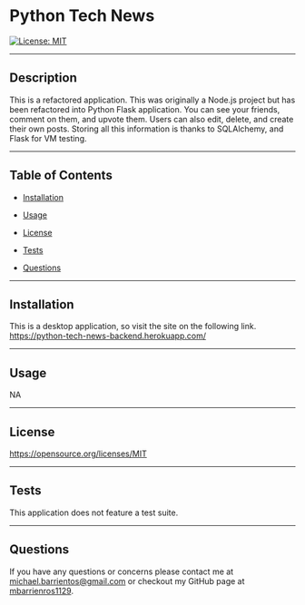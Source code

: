 # Python Tech News

[![License: MIT](https://img.shields.io/badge/License-MIT-yellow.svg)](https://opensource.org/licenses/MIT)

---
## Description

This is a refactored application. This was originally a Node.js project but has been refactored into Python Flask application. You can see your friends, comment on them, and upvote them. Users can also edit, delete, and create their own posts. Storing all this information is thanks to SQLAlchemy, and Flask for VM testing.    

---
## Table of Contents

- [Installation](##Installation)

- [Usage](##Usage)

- [License](##License) 

- [Tests](##Tests)

- [Questions](##Questions)

---
## Installation

This is a desktop application, so visit the site on the following link.  https://python-tech-news-backend.herokuapp.com/

---
## Usage

NA

--- 
 
 ## License 
 
 https://opensource.org/licenses/MIT

---
## Tests

This application does not feature a test suite.

---
## Questions

If you have any questions or concerns please contact me at michael.barrientos@gmail.com or checkout my GitHub page at [mbarrienros1129](https://github.com/mbarrienros1129/).

